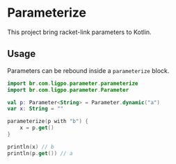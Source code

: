 # Parameterize

This project bring racket-link parameters to Kotlin.

## Usage

Parameters can be rebound inside a `parameterize` block.


```kotlin
import br.com.ligpo.parameter.parameterize
import br.com.ligpo.parameter.Parameter

val p: Parameter<String> = Parameter.dynamic("a")
var x: String = ""

parameterize(p with "b") {
    x = p.get()
}

println(x) // b
println(p.get()) // a
```

